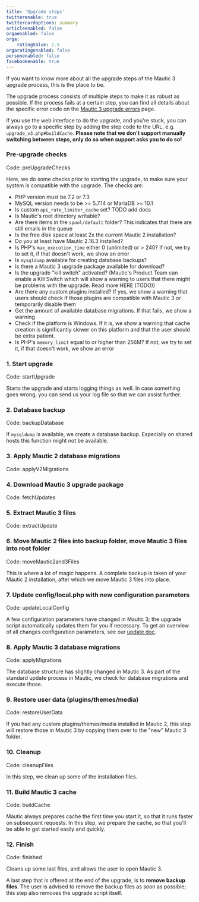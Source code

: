 ```yaml
---
title: 'Upgrade steps'
twitterenable: true
twittercardoptions: summary
articleenabled: false
orgaenabled: false
orga:
    ratingValue: 2.5
orgaratingenabled: false
personenabled: false
facebookenable: true
---
```


If you want to know more about all the upgrade steps of the Mautic 3 upgrade process, this is the place to be.

The upgrade process consists of multiple steps to make it as robust as possible. If the process fails at a certain step, you can find all details about the specific error code on the [Mautic 3 upgrade errors](../mautic-3-upgrade-errors) page.

If you use the web interface to do the upgrade, and you're stuck, you can always go to a specific step by adding the step code to the URL, e.g. `upgrade_v3.php#buildCache`. **Please note that we don't support manually switching between steps, only do so when support asks you to do so!**

### Pre-upgrade checks
Code: preUpgradeChecks

Here, we do some checks prior to starting the upgrade, to make sure your system is compatible with the upgrade. The checks are:

* PHP version must be 7.2 or 7.3
* MySQL version needs to be >= 5.7.14 or MariaDB >= 10.1
* Is custom `api_rate_limiter_cache` set? TODO add docs
* Is Mautic's root directory writable?
* Are there items in the `spool/default` folder? This indicates that there are still emails in the queue
* Is the free disk space at least 2x the current Mautic 2 installation?
* Do you at least have Mautic 2.16.3 installed?
* Is PHP's `max_execution_time` either 0 (unlimited) or > 240? If not, we try to set it, if that doesn't work, we show an error
* Is `mysqldump` available for creating database backups?
* Is there a Mautic 3 upgrade package available for download?
* Is the upgrade "kill switch" activated? (Mautic's Product Team can enable a Kill Switch which will show a warning to users that there might be problems with the upgrade. Read more HERE (TODO))
* Are there any custom plugins installed? If yes, we show a warning that users should check if those plugins are compatible with Mautic 3 or temporarily disable them
* Get the amount of available database migrations. If that fails, we show a warning
* Check if the platform is Windows. If it is, we show a warning that cache creation is significantly slower on this platform and that the user should be extra patient.
* Is PHP's `memory_limit` equal to or higher than 256M? If not, we try to set it, if that doesn't work, we show an error

### 1. Start upgrade
Code: startUpgrade

Starts the upgrade and starts logging things as well. In case something goes wrong, you can send us your log file so that we can assist further.

### 2. Database backup
Code: backupDatabase

If `mysqldump` is available, we create a database backup. Especially on shared hosts this function might not be available.

### 3. Apply Mautic 2 database migrations
Code: applyV2Migrations

### 4. Download Mautic 3 upgrade package
Code: fetchUpdates

### 5. Extract Mautic 3 files
Code: extractUpdate

### 6. Move Mautic 2 files into backup folder, move Mautic 3 files into root folder
Code: moveMautic2and3Files

This is where a lot of magic happens. A complete backup is taken of your Mautic 2 installation, after which we move Mautic 3 files into place. 

### 7. Update config/local.php with new configuration parameters
Code: updateLocalConfig

A few configuration parameters have changed in Mautic 3; the upgrade script automatically updates them for you if necessary. To get an overview of all changes configuration parameters, see our [update doc](https://github.com/mautic/mautic/blob/3.x/UPGRADE-3.0.md#configuration).

### 8. Apply Mautic 3 database migrations
Code: applyMigrations

The database structure has slightly changed in Mautic 3. As part of the standard update process in Mautic, we check for database migrations and execute those.

### 9. Restore user data (plugins/themes/media)
Code: restoreUserData

If you had any custom plugins/themes/media installed in Mautic 2, this step will restore those in Mautic 3 by copying them over to the "new" Mautic 3 folder.

### 10. Cleanup
Code: cleanupFiles

In this step, we clean up some of the installation files.

### 11. Build Mautic 3 cache
Code: buildCache

Mautic always prepares cache the first time you start it, so that it runs faster on subsequent requests. In this step, we prepare the cache, so that you'll be able to get started easily and quickly.

### 12. Finish
Code: finished

Cleans up some last files, and allows the user to open Mautic 3.

A last step that is offered at the end of the upgrade, is to **remove backup files**. The user is advised to remove the backup files as soon as possible; this step also removes the upgrade script itself.